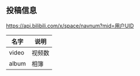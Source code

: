 ## 投稿信息

https://api.bilibili.com/x/space/navnum?mid=用户UID

|名字|说明|
|----|----|
|video|视频数|
|album|相簿|

